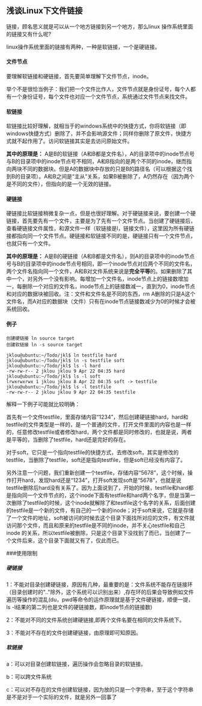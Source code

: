 ## 浅谈Linux下文件链接

链接，顾名思义就是可以从一个地方链接到另一个地方，那么linux 操作系统里面的链接又有什么呢​?

linux操作系统里面的链接有两种，一种是软链接，一个是硬链接。

#### 文件节点

要理解软链接和硬链接，首先要简单理解下文件节点，inode。

举个不是很恰当例子：我们把一个文件比作人，文件节点就是身份证号，每个人都有一个身份证号，每个文件也对应一个文件节点，系统通过文件节点来找文件。

#### 软链接

软链接比较好理解，就相当于的windows系统中的快捷方式，你将软链接（即windows快捷方式）删除了，并不会影响源文件；同样你删除了原文件，快捷方式就不起作用了。访问软链接其实是去访问原始文件。

**其中的原理是：** A是B的软链接（A和B都是文件名），A的目录项中的inode节点号与B的目录项中的inode节点号不相同，A和B指向的是两个不同的inode，继而指向两块不同的数据块。但是A的数据块中存放的只是B的路径名（可以根据这个找到B的目录项）。A和B之间是“主从”关系，如果B被删除了，A仍然存在（因为两个是不同的文件），但指向的是一个无效的链接。

#### 硬链接

硬链接比软链接稍微复杂一点，但是也很好理解。对于硬链接来说，要创建一个硬链接，首先要先有一个文件，主要是为了先有一个文件节点。当创建了硬链接后，查看硬链接文件属性，和源文件一样（软链接是l，链接文件），这里因为所有硬链接都指向同一个文件节点。硬链接和软链接不同的是，硬链接只有一个文件节点，也就只有一个文件。

**其中的原理是：** A是B的硬链接（A和B都是文件名），则A的目录项中的inode节点号与B的目录项中的inode节点号相同，即一个inode节点对应两个不同的文件名，两个文件名指向同一个文件，A和B对文件系统来说是**完全平等**的。如果删除了其中一个，对另外一个没有影响。每增加一个文件名，inode节点上的链接数增加一，每删除一个对应的文件名，inode节点上的链接数减一，直到为0，inode节点和对应的数据块被回收。注：文件和文件名是不同的东西，rm A删除的只是A这个文件名，而A对应的数据块（文件）只有在inode节点链接数减少为0的时候才会被系统回收。

#### 例子

	创建硬链接 ln source target
	创建软链接 ln -s source target

	jklou@ubuntu:~/Todo/jkl$ ln testfile hard
	jklou@ubuntu:~/Todo/jkl$ ln -s testfile soft
	jklou@ubuntu:~/Todo/jkl$ ls -l hard 
	-rw-rw-r-- 2 jklou jklou 9 Apr 22 04:35 hard
	jklou@ubuntu:~/Todo/jkl$ ls -l soft 
	lrwxrwxrwx 1 jklou jklou 8 Apr 22 04:35 soft -> testfile
	jklou@ubuntu:~/Todo/jkl$ ls -l testfile 
	-rw-rw-r-- 2 jklou jklou 9 Apr 22 04:35 testfile

解释一下例子可能就比较明确：

首先有一个文件testfile，里面存储内容“1234”，然后创建硬链接hard，hard和testfile的文件类型是一样的，是一个普通的文件，打开文件里面的内容也是一样的，任意修改testfile或者修改hard，两个文件都是同时修改的，也就是说，两者是平等的，当删除了testfile，hard还是完好的存在。

对于soft，它只是一个指向testfile的快捷方式，去修改soft，其实是修改的testfile，当删除了testfile，soft还是指向testfile，但是soft已经没有内容了。

另外注意一个问题，我们重新创建一个testfile，存储内容“5678”，这个时候，操作打开hard，发现hard还是“1234”，打开soft发现soft是“5678”，也就是说testfile删除后hard没有关系了。因为上面说到了，开始的时候，testfile和hard都是指向同一个文件节点的，这个inode下面有testfile和hard两个名字，但是当第一次删除了testfile的时候，这个inode就解除了和testfile这个名字的关系，后面创建的testfile是一个新的文件，有自己的一个新的inode；对于soft来说，它就是存储了一个文件的地址，soft被访问的时候去这个目录下面找所对应的文件，有文件就访问那个文件，而且和原来的testfile是不同的inode，并不关心testfile和自己inode 的关系，所以testfile被删除，只是这个目录下没找到了而已，当创建了一个文件后来，这个目录下面就又有了，仅此而已。

###使用限制
##### 硬链接
1：不能对目录创建硬链接，原因有几种，最重要的是：文件系统不能存在链接环（目录创建时的".."除外，这个系统可以识别出来）,存在环的后果会导致例如文件遍历等操作的混乱(du，pwd等命令的运作原理就是基于文件硬链接，顺便一提，ls -l结果的第二列也是文件的硬链接数，即inode节点的链接数)

2：不能对不同的文件系统创建硬链接,即两个文件名要在相同的文件系统下。

3：不能对不存在的文件创建硬链接，由原理即可知原因。

##### 软链接
a：可以对目录创建软链接，遍历操作会忽略目录的软链接。

b：可以跨文件系统

c：可以对不存在的文件创建软链接，因为放的只是一个字符串，至于这个字符串是不是对于一个实际的文件，就是另外一回事了

